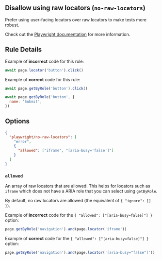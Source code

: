 ## Disallow using raw locators (`no-raw-locators`)

Prefer using user-facing locators over raw locators to make tests more robust.

Check out the [Playwright documentation](https://playwright.dev/docs/locators)
for more information.

## Rule Details

Example of **incorrect** code for this rule:

```javascript
await page.locator('button').click()
```

Example of **correct** code for this rule:

```javascript
await page.getByRole('button').click()
```

```javascript
await page.getByRole('button', {
  name: 'Submit',
})
```

## Options

```json
{
  "playwright/no-raw-locators": [
    "error",
    {
      "allowed": ["iframe", "[aria-busy='false']"]
    }
  ]
}
```

### `allowed`

An array of raw locators that are allowed. This helps for locators such as
`iframe` which does not have a ARIA role that you can select using `getByRole`.

By default, no raw locators are allowed (the equivalent of `{ "ignore": [] }`).

Example of **incorrect** code for the `{ "allowed": ["[aria-busy=false]"] }`
option:

```javascript
page.getByRole('navigation').and(page.locator('iframe'))
```

Example of **correct** code for the `{ "allowed": ["[aria-busy=false]"] }`
option:

```javascript
page.getByRole('navigation').and(page.locator('[aria-busy="false"]'))
```

